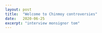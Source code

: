 ```yaml
---
layout: post
title:  "Welcome to Chinmoy controversies"
date:   2020-06-25
excerpt: "interview monsignor tom"
---
```

